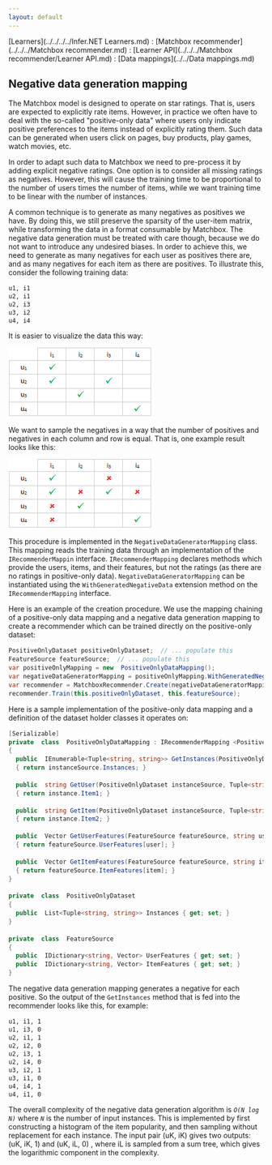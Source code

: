 ```yaml
---
layout: default
---
```

[Learners](../../../../Infer.NET Learners.md) : [Matchbox recommender](../../../Matchbox recommender.md) : [Learner API](../../../Matchbox recommender/Learner API.md) : [Data mappings](../../Data mappings.md)

## Negative data generation mapping

The Matchbox model is designed to operate on star ratings. That is, users are expected to explicitly rate items. However, in practice we often have to deal with the so-called "positive-only data" where users only indicate positive preferences to the items instead of explicitly rating them. Such data can be generated when users click on pages, buy products, play games, watch movies, etc.

In order to adapt such data to Matchbox we need to pre-process it by adding explicit negative ratings. One option is to consider all missing ratings as negatives. However, this will cause the training time to be proportional to the number of users times the number of items, while we want training time to be linear with the number of instances.

A common technique is to generate as many negatives as positives we have. By doing this, we still preserve the sparsity of the user-item matrix, while transforming the data in a format consumable by Matchbox. The negative data generation must be treated with care though, because we do not want to introduce any undesired biases. In order to achieve this, we need to generate as many negatives for each user as positives there are, and as many negatives for each item as there are positives. To illustrate this, consider the following training data:

```
u1, i1  
u2, i1  
u2, i3  
u3, i2  
u4, i4
```

It is easier to visualize the data this way:

![positive data.png](positive%20data.png)


We want to sample the negatives in a way that the number of positives and negatives in each column and row is equal. That is, one example result looks like this:

![negative data.png](negative%20data.png)


This procedure is implemented in the `NegativeDataGeneratorMapping` class. This mapping reads the training data through an implementation of the `IRecommenderMappin` interface. `IRecommenderMapping` declares methods which provide the users, items, and their features, but not the ratings (as there are no ratings in positive-only data). `NegativeDataGeneratorMapping` can be instantiated using the `WithGeneratedNegativeData` extension method on the `IRecommenderMapping` interface.

Here is an example of the creation procedure. We use the mapping chaining of a positive-only data mapping and a negative data generation mapping to create a recommender which can be trained directly on the positive-only dataset:

```csharp
PositiveOnlyDataset positiveOnlyDataset;  // ... populate this  
FeatureSource featureSource;  // ... populate this  
var positiveOnlyMapping = new  PositiveOnlyDataMapping();  
var negativeDataGeneratorMapping = positiveOnlyMapping.WithGeneratedNegativeData();  
var recommender = MatchboxRecommender.Create(negativeDataGeneratorMapping);  
recommender.Train(this.positiveOnlyDataset, this.featureSource);
```

Here is a sample implementation of the positive-only data mapping and a definition of the dataset holder classes it operates on:

```csharp
[Serializable]
private  class  PositiveOnlyDataMapping : IRecommenderMapping <PositiveOnlyDataset, Tuple<string, string>, string, string, FeatureSource, Vector>
{
  public  IEnumerable<Tuple<string, string>> GetInstances(PositiveOnlyDataset instanceSource)
  { return instanceSource.Instances; }

  public  string GetUser(PositiveOnlyDataset instanceSource, Tuple<string, string> instance)
  { return instance.Item1; }

  public  string GetItem(PositiveOnlyDataset instanceSource, Tuple<string, string> instance)
  { return instance.Item2; }

  public  Vector GetUserFeatures(FeatureSource featureSource, string user)
  { return featureSource.UserFeatures[user]; }

  public  Vector GetItemFeatures(FeatureSource featureSource, string item)
  { return featureSource.ItemFeatures[item]; }
}

private  class  PositiveOnlyDataset
{
  public  List<Tuple<string, string>> Instances { get; set; }
}

private  class  FeatureSource
{
  public  IDictionary<string, Vector> UserFeatures { get; set; }
  public  IDictionary<string, Vector> ItemFeatures { get; set; }  
}  
```

The negative data generation mapping generates a negative for each positive. So the output of the `GetInstances` method that is fed into the recommender looks like this, for example:

```
u1, i1, 1  
u1, i3, 0  
u2, i1, 1  
u2, i2, 0  
u2, i3, 1  
u2, i4, 0  
u3, i2, 1  
u3, i1, 0  
u4, i4, 1  
u4, i1, 0
```

The overall complexity of the negative data generation algorithm is _`O(N log N)`_ where _`N`_ is the number of input instances. This is implemented by first constructing a histogram of the item popularity, and then sampling without replacement for each instance. The input pair (uK, iK) gives two outputs: (uK, iK, 1) and (uK, iL, 0) , where iL is sampled from a sum tree, which gives the logarithmic component in the complexity.
